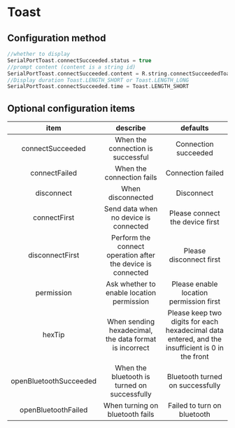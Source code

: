 # Toast

## Configuration method

```kotlin
//whether to display
SerialPortToast.connectSucceeded.status = true
//prompt content (content is a string id)
SerialPortToast.connectSucceeded.content = R.string.connectSucceededToast
//Display duration Toast.LENGTH_SHORT or Toast.LENGTH_LONG
SerialPortToast.connectSucceeded.time = Toast.LENGTH_SHORT
```

## Optional configuration items

|          item          |                          describe                           |                           defaults                           |
| :--------------------: | :---------------------------------------------------------: | :----------------------------------------------------------: |
|    connectSucceeded    |              When the connection is successful              |                     Connection succeeded                     |
|     connectFailed      |                  When the connection fails                  |                      Connection failed                       |
|       disconnect       |                      When disconnected                      |                          Disconnect                          |
|      connectFirst      |            Send data when no device is connected            |               Please connect the device first                |
|    disconnectFirst     | Perform the connect operation after the device is connected |                   Please disconnect first                    |
|       permission       |          Ask whether to enable location permission          |           Please enable location permission first            |
|         hexTip         |   When sending hexadecimal, the data format is incorrect    | Please keep two digits for each hexadecimal data entered, and the insufficient is 0 in the front |
| openBluetoothSucceeded |        When the bluetooth is turned on successfully         |               Bluetooth turned on successfully               |
|  openBluetoothFailed   |               When turning on bluetooth fails               |                 Failed to turn on bluetooth                  |